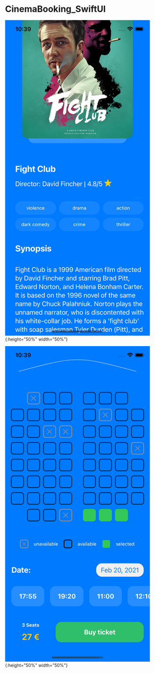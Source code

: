 # CinemaBooking_SwiftUI

![test image size](https://github.com/cmadrid19/CinemaBooking_SwiftUI/blob/main/MovieBookingApp/images/detail.png){:height="50%" width="50%"}

![test image size](https://github.com/cmadrid19/CinemaBooking_SwiftUI/blob/main/MovieBookingApp/images/seats.png){:height="50%" width="50%"}
